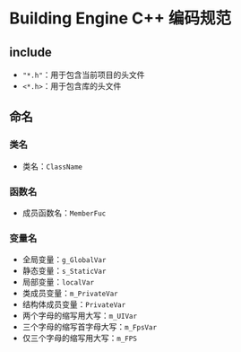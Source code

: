 # Building Engine C++ 编码规范

## include

- `"*.h"`：用于包含当前项目的头文件  
- `<*.h>`：用于包含库的头文件

## 命名

### 类名

- 类名：`ClassName`

### 函数名

- 成员函数名：`MemberFuc`

### 变量名

- 全局变量：`g_GlobalVar`
- 静态变量：`s_StaticVar`
- 局部变量：`localVar`
- 类成员变量：`m_PrivateVar`
- 结构体成员变量：`PrivateVar`
- 两个字母的缩写用大写：`m_UIVar`
- 三个字母的缩写首字母大写：`m_FpsVar`
- 仅三个字母的缩写用大写：`m_FPS`